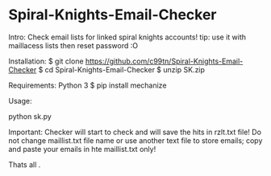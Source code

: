 # Spiral-Knights-Email-Checker

Intro:
Check email lists for linked spiral knights accounts!
tip: use it with maillacess lists then reset password :O

Installation:
$ git clone https://github.com/c99tn/Spiral-Knights-Email-Checker
$ cd Spiral-Knights-Email-Checker
$ unzip SK.zip


Requirements:
Python 3
$ pip install mechanize

Usage: 

python sk.py

Important: 
Checker will start to check and will save the hits in rzlt.txt file!
Do not change maillist.txt file name or use another text file to store emails; copy and paste your emails in hte maillist.txt only!

Thats all .
  



